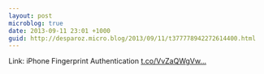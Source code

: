 ```yaml
---
layout: post
microblog: true
date: 2013-09-11 23:01 +1000
guid: http://desparoz.micro.blog/2013/09/11/t377778942272614400.html
---
```

Link: iPhone Fingerprint Authentication [t.co/VvZaQWgVw...](http://t.co/VvZaQWgVw0)
